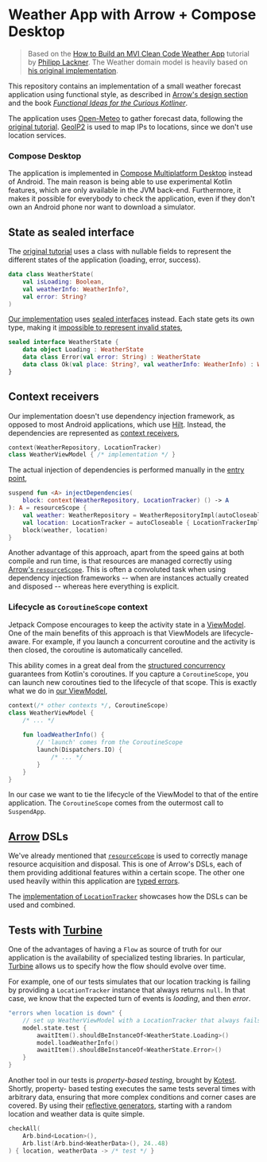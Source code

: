 # Weather App with Arrow + Compose Desktop

> Based on the [How to Build an MVI Clean Code Weather App](https://www.youtube.com/watch?v=eAbKK7JNxCE) tutorial
> by [Philipp Lackner](https://www.youtube.com/@PhilippLackner). The Weather domain model is heavily based on
> [his original implementation](https://github.com/philipplackner/WeatherApp).

This repository contains an implementation of a small weather forecast application using functional style, as
described in [Arrow's design section](https://arrow-kt.io/learn/design/) and the book [_Functional Ideas for
the Curious Kotliner_](https://leanpub.com/fp-ideas-kotlin).

The application uses [Open-Meteo](https://open-meteo.com/) to gather forecast data, following the [original 
tutorial](https://www.youtube.com/watch?v=eAbKK7JNxCE). [GeoIP2](https://www.maxmind.com/en/geoip2-city) is
used to map IPs to locations, since we don't use location services.

### Compose Desktop

The application is implemented in [Compose Multiplatform Desktop](https://www.jetbrains.com/lp/compose-multiplatform/)
instead of Android. The main reason is being able to use experimental Kotlin features, which are only available
in the JVM back-end. Furthermore, it makes it possible for everybody to check the application, even if they don't
own an Android phone nor want to download a simulator.

## State as sealed interface

The [original tutorial](https://www.youtube.com/watch?v=eAbKK7JNxCE) uses a class with nullable fields to represent
the different states of the application (loading, error, success).

```kotlin
data class WeatherState(
    val isLoading: Boolean, 
    val weatherInfo: WeatherInfo?, 
    val error: String?
)
```

[Our implementation](https://github.com/serras/WeatherApp/blob/main/src/main/kotlin/presentation/model/WeatherState.kt)
uses [sealed interfaces](https://kotlinlang.org/docs/sealed-classes.html) instead.
Each state gets its own type, making it [impossible to represent invalid states](https://arrow-kt.io/learn/design/domain-modeling/),

```kotlin
sealed interface WeatherState {
    data object Loading : WeatherState
    data class Error(val error: String) : WeatherState
    data class Ok(val place: String?, val weatherInfo: WeatherInfo) : WeatherState
}
```

## Context receivers

Our implementation doesn't use dependency injection framework, as opposed to most Android applications, which use
[Hilt](https://developer.android.com/training/dependency-injection/hilt-android). Instead, the dependencies are
represented as [context receivers](https://github.com/Kotlin/KEEP/blob/master/proposals/context-receivers.md),

```kotlin
context(WeatherRepository, LocationTracker)
class WeatherViewModel { /* implementation */ }
```

The actual injection of dependencies is performed manually in the [entry point](https://github.com/serras/WeatherApp/blob/main/src/main/kotlin/Main.kt),

```kotlin
suspend fun <A> injectDependencies(
    block: context(WeatherRepository, LocationTracker) () -> A
): A = resourceScope {
    val weather: WeatherRepository = WeatherRepositoryImpl(autoCloseable { WeatherApi() })
    val location: LocationTracker = autoCloseable { LocationTrackerImpl() }
    block(weather, location)
}
```

Another advantage of this approach, apart from the speed gains at both compile and run time, is that resources
are managed correctly using [Arrow's `resourceScope`](https://arrow-kt.io/learn/coroutines/resource-safety/).
This is often a convoluted task when using dependency injection frameworks -- when are instances actually created
and disposed -- whereas here everything is explicit.

### Lifecycle as `CoroutineScope` context

Jetpack Compose encourages to keep the activity state in a
[ViewModel](https://developer.android.com/topic/libraries/architecture/viewmodel). One of the main benefits of
this approach is that ViewModels are lifecycle-aware. For example, if you launch a concurrent coroutine and the
activity is then closed, the coroutine is automatically cancelled.

This ability comes in a great deal from the
[structured concurrency](https://kotlinlang.org/docs/coroutines-basics.html#structured-concurrency)
guarantees from Kotlin's coroutines. If you capture a `CoroutineScope`, you can launch new coroutines tied to
the lifecycle of that scope. This is exactly what we do in
[our ViewModel](https://github.com/serras/WeatherApp/blob/main/src/main/kotlin/presentation/model/WeatherViewModel.kt),

```kotlin
context(/* other contexts */, CoroutineScope)
class WeatherViewModel {
    /* ... */
    
    fun loadWeatherInfo() {
        // 'launch' comes from the CoroutineScope
        launch(Dispatchers.IO) {
            /* ... */
        }
    }
}
```

In our case we want to tie the lifecycle of the ViewModel to that of the entire application. The `CoroutineScope`
comes from the outermost call to `SuspendApp`.

## [Arrow](https://arrow-kt.io/) DSLs

We've already mentioned that [`resourceScope`](https://arrow-kt.io/learn/coroutines/resource-safety/) is used
to correctly manage resource acquisition and disposal. This is one of Arrow's DSLs, each of them providing
additional features within a certain scope. The other one used heavily within this application are
[typed errors](https://arrow-kt.io/learn/typed-errors/working-with-typed-errors/).

The [implementation of `LocationTracker`](https://github.com/serras/WeatherApp/blob/main/src/main/kotlin/data/location/LocationTrackerImpl.kt)
showcases how the DSLs can be used and combined.

## Tests with [Turbine](https://cashapp.github.io/turbine/docs/1.x/)

One of the advantages of having a `Flow` as source of truth for our application is the availability of specialized
testing libraries. In particular, [Turbine](https://cashapp.github.io/turbine/docs/1.x/) allows us to specify how
the flow should evolve over time.

For example, one of our tests simulates that our location tracking is failing by providing a `LocationTracker`
instance that always returns `null`. In that case, we know that the expected turn of events is _loading_,
and then _error_.

```kotlin
"errors when location is down" {
    // set up WeatherViewModel with a LocationTracker that always fails
    model.state.test {
        awaitItem().shouldBeInstanceOf<WeatherState.Loading>()
        model.loadWeatherInfo()
        awaitItem().shouldBeInstanceOf<WeatherState.Error>()
    }
}
```

Another tool in our tests is _property-based testing_, brought by [Kotest](https://kotest.io/). Shortly, property-
based testing executes the same tests several times with arbitrary data, ensuring that more complex conditions and
corner cases are covered. By using their [reflective generators](https://kotest.io/docs/proptest/reflective-arbs.html),
starting with a random location and weather data is quite simple.

```kotlin
checkAll(
    Arb.bind<Location>(),
    Arb.list(Arb.bind<WeatherData>(), 24..48)
) { location, weatherData -> /* test */ }
```
